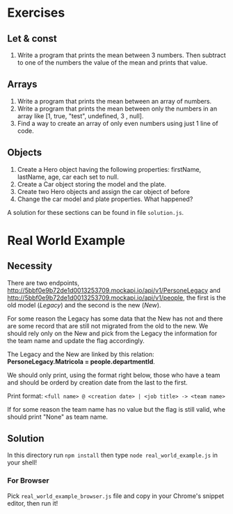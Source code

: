 # Exercises

## Let & const
1. Write a program that prints the mean between 3 numbers. Then subtract to one of the numbers the value of the mean and prints that value.

## Arrays
1. Write a program that prints the mean between an array of numbers.
2. Write a program that prints the mean between only the numbers in an array like [1, true, "test", undefined, 3 , null].
3. Find a way to create an array of only even numbers using just 1 line of code.

## Objects
1. Create a Hero object having the following properties: firstName, lastName, age, car each set to null.
2. Create a Car object storing the model and the plate.
3. Create two Hero objects and assign the car object of before
4. Change the car model and plate properties. What happened?

A solution for these sections can be found in file `solution.js`.

# Real World Example

## Necessity
There are two endpoints, http://5bbf0e9b72de1d0013253709.mockapi.io/api/v1/PersoneLegacy and http://5bbf0e9b72de1d0013253709.mockapi.io/api/v1/people, the first is the old model (*Legacy*) and the second is the new (*New*).

For some reason the Legacy has some data that the New has not and there are some record that are still not migrated from the old to the new. We should rely only on the New and pick from the Legacy the information for the team name and update the flag accordingly.

The Legacy and the New are linked by this relation: **PersoneLegacy.Matricola = people.departmentId**.

We should only print, using the format right below, those who have a team and should be orderd by creation date from the last to the first.

Print format: `<full name> @ <creation date> | <job title> -> <team name>`

If for some reason the team name has no value but the flag is still valid, whe should print "None" as team name.

## Solution
In this directory run `npm install` then type `node real_world_example.js` in your shell!

### For Browser
Pick `real_world_example_browser.js` file and copy in your Chrome's snippet editor, then run it!
